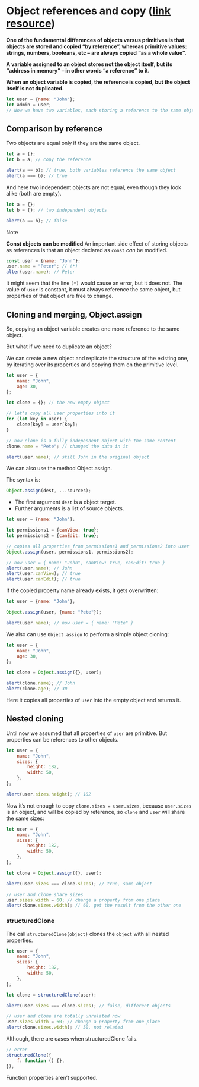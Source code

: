# **Object references and copy** ([link resource](https://javascript.info/object-copy))

<strong>One of the fundamental differences of objects versus primitives is that objects are stored and copied “by reference”, whereas primitive values: strings, numbers, booleans, etc – are always copied “as a whole value”.</strong>

<strong>A variable assigned to an object stores not the object itself, but its “address in memory” – in other words “a reference” to it.</strong>

<strong>When an object variable is copied, the reference is copied, but the object itself is not duplicated.</strong>

```javascript
let user = {name: "John"};
let admin = user;
// Now we have two variables, each storing a reference to the same object.
```

## **Comparison by reference**

Two objects are equal only if they are the same object.

```javascript
let a = {};
let b = a; // copy the reference

alert(a == b); // true, both variables reference the same object
alert(a === b); // true
```

And here two independent objects are not equal, even though they look alike (both are empty).

```javascript
let a = {};
let b = {}; // two independent objects

alert(a == b); // false
```

> [!NOTE]
>
> <strong>Const objects can be modified</strong>
> An important side effect of storing objects as references is that an object declared as <code>const</code> _can_ be modified.
>
> ```javascript
> const user = {name: "John"};
> user.name = "Peter"; // (*)
> alter(user.name); // Peter
> ```
>
> It might seem that the line <code>(\*)</code> would cause an error, but it does not. The value of <code>user</code> is constant, it must always reference the same object, but properties of that object are free to change.

## **Cloning and merging, Object.assign**

So, copying an object variable creates one more reference to the same object.

But what if we need to duplicate an object?

We can create a new object and replicate the structure of the existing one, by iterating over its properties and copying them on the primitive level.

```javascript
let user = {
	name: "John",
	age: 30,
};

let clone = {}; // the new empty object

// let's copy all user properties into it
for (let key in user) {
	clone[key] = user[key];
}

// now clone is a fully independent object with the same content
clone.name = "Pete"; // changed the data in it

alert(user.name); // still John in the original object
```

We can also use the method Object.assign.

The syntax is:

```javascript
Object.assign(dest, ...sources);
```

-   The first argument <code>dest</code> is a object target.
-   Further arguments is a list of source objects.

```javascript
let user = {name: "John"};

let permissions1 = {canView: true};
let permissions2 = {canEdit: true};

// copies all properties from permissions1 and permissions2 into user
Object.assign(user, permissions1, permissions2);

// now user = { name: "John", canView: true, canEdit: true }
alert(user.name); // John
alert(user.canView); // true
alert(user.canEdit); // true
```

If the copied property name already exists, it gets overwritten:

```javascript
let user = {name: "John"};

Object.assign(user, {name: "Pete"});

alert(user.name); // now user = { name: "Pete" }
```

We also can use <code>Object.assign</code> to perform a simple object cloning:

```javascript
let user = {
	name: "John",
	age: 30,
};

let clone = Object.assign({}, user);

alert(clone.name); // John
alert(clone.age); // 30
```

Here it copies all properties of <code>user</code> into the empty object and returns it.

## **Nested cloning**

Until now we assumed that all properties of <code>user</code> are primitive. But properties can be references to other objects.

```javascript
let user = {
	name: "John",
	sizes: {
		height: 182,
		width: 50,
	},
};

alert(user.sizes.height); // 182
```

Now it’s not enough to copy <code>clone.sizes = user.sizes</code>, because <code>user.sizes</code> is an object, and will be copied by reference, so <code>clone</code> and <code>user</code> will share the same sizes:

```javascript
let user = {
	name: "John",
	sizes: {
		height: 182,
		width: 50,
	},
};

let clone = Object.assign({}, user);

alert(user.sizes === clone.sizes); // true, same object

// user and clone share sizes
user.sizes.width = 60; // change a property from one place
alert(clone.sizes.width); // 60, get the result from the other one
```

### **structuredClone**

The call <code>structuredClone(object)</code> clones the <code>object</code> with all nested properties.

```javascript
let user = {
	name: "John",
	sizes: {
		height: 182,
		width: 50,
	},
};

let clone = structuredClone(user);

alert(user.sizes === clone.sizes); // false, different objects

// user and clone are totally unrelated now
user.sizes.width = 60; // change a property from one place
alert(clone.sizes.width); // 50, not related
```

Although, there are cases when structuredClone fails.

```javascript
// error
structuredClone({
	f: function () {},
});
```

Function properties aren’t supported.
